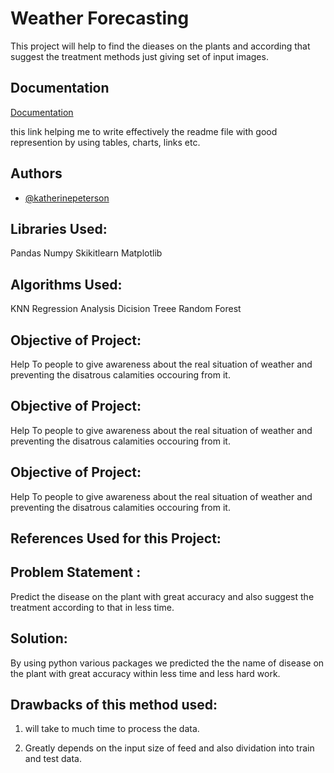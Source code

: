 
# Weather Forecasting 



This project will help   to find the dieases on the plants and according that suggest the treatment methods just giving set of input images.



## Documentation

[Documentation](https://www.youtube.com/watch?v=Rtpu2cWz7W8)

this link helping me to write effectively the readme file with good represention by using tables, charts, links etc.



## Authors

- [@katherinepeterson](https://www.github.com/octokatherine)


## Libraries Used:

Pandas
Numpy
Skikitlearn
Matplotlib

## Algorithms Used:


KNN 
Regression Analysis
Dicision Treee
Random Forest

## Objective of Project:


Help To people to give awareness about the real situation of weather and preventing the disatrous calamities occouring from it.

## Objective of Project:


Help To people to give awareness about the real situation of weather and preventing the disatrous calamities occouring from it.

## Objective of Project:


Help To people to give awareness about the real situation of weather and preventing the disatrous calamities occouring from it.

## References Used for this Project:
## Problem Statement :


Predict the disease on the plant with great accuracy and also suggest the treatment according to that in less time.

## Solution:

By using python various packages we predicted the the name of disease on the plant with great accuracy within less time and less hard work.
## Drawbacks of this method used:


1. will take to much time to process the data.

2. Greatly depends on the input size of feed and also dividation into train and test data.